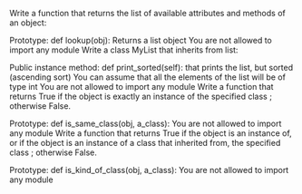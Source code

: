 Write a function that returns the list of available attributes and methods of an object:

Prototype: def lookup(obj):
Returns a list object
You are not allowed to import any module
Write a class MyList that inherits from list:

Public instance method: def print_sorted(self): that prints the list, but sorted (ascending sort)
You can assume that all the elements of the list will be of type int
You are not allowed to import any module
Write a function that returns True if the object is exactly an instance of the specified class ; otherwise False.

Prototype: def is_same_class(obj, a_class):
You are not allowed to import any module
Write a function that returns True if the object is an instance of, or if the object is an instance of a class that inherited from, the specified class ; otherwise False.

Prototype: def is_kind_of_class(obj, a_class):
You are not allowed to import any module
